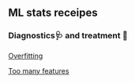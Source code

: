 
## ML stats receipes

### Diagnostics🩺 and treatment 💉

[Overfitting](https://www.kaggle.com/lilsummer877/solutions-for-overfitting)

[Too many features](https://www.kaggle.com/lilsummer877/too-many-features)
